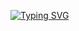 [![Typing SVG](https://readme-typing-svg.herokuapp.com/?font=Fira+Code&pause=1000&color=FAD202&random=false&width=600&lines=Niyantha+%7C+Transportation+Aggregator+%26+Deeptech;Revolutionizing+Logistics+with+Tech+%26+Innovation;Empowering+Shippers%2C+Transporters%2C+and+Buyers)](https://git.io/typing-svg)
